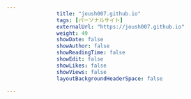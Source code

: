 ---
                title: "joush007.github.io"
                tags: [パーソナルサイト]
                externalUrl: "https://joush007.github.io"
                weight: 49
                showDate: false
                showAuthor: false
                showReadingTime: false
                showEdit: false
                showLikes: false
                showViews: false
                layoutBackgroundHeaderSpace: false
                ---

